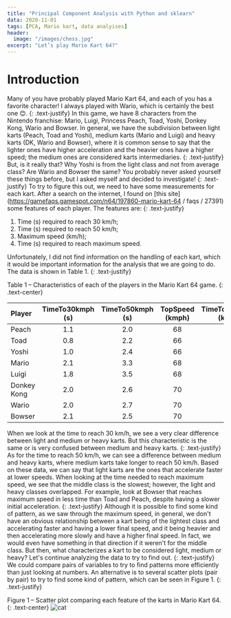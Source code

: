 ```yaml
---
title: "Principal Component Analysis with Python and sklearn"
data: 2020-11-01
tags: [PCA, Mario kart, data analyises]
header:
  image: "/images/chess.jpg"
excerpt: "Let’s play Mario Kart 64?"
---
```


# Introduction

Many of you have probably played Mario Kart 64, and each of you has a favorite character! I always played with Wario, which is certainly the best one 😊.
{: .text-justify}
In this game, we have 8 characters from the Nintendo franchise: Mario, Luigi, Princess Peach, Toad, Yoshi, Donkey Kong, Wario and Bowser. In general, we have the subdivision between light karts (Peach, Toad and Yoshi), medium karts (Mario and Luigi) and heavy karts (DK, Wario and Bowser), where it is common sense to say that the lighter ones have higher acceleration and the heavier ones have a higher speed; the medium ones are considered karts intermediaries.
{: .text-justify}
But, is it really that? Why Yoshi is from the light class and not from average class? Are Wario and Bowser the same? You probably never asked yourself these things before, but I asked myself and decided to investigate!
{: .text-justify}
To try to figure this out, we need to have some measurements for each kart. After a search on the internet, I found on [this site](https://gamefaqs.gamespot.com/n64/197860-mario-kart-64 / faqs / 27391) some features of each player. The features are:
{: .text-justify}
1. Time (s) required to reach 30 km/h;
2. Time (s) required to reach 50 km/h;
3. Maximum speed (km/h);
4. Time (s) required to reach maximum speed.

Unfortunately, I did not find information on the handling of each kart, which it would be important information for the analysis that we are going to do. The data is shown in Table 1.
{: .text-justify}

Table 1 – Characteristics of each of the players in the Mario Kart 64 game.
{: .text-center}

| Player | TimeTo30kmph (s) |	TimeTo50kmph (s) |	TopSpeed (kmph) |	TimeToTopSpeed (kmph) |	WeightClass |
| :--- | :---: |	:---: |	:---: |	:---: |	:---: |
| Peach | 1.1 |	2.0 |	68 |	3.8 |	Light |
| Toad | 0.8 |	2.2 |	66 |	3.8 |	Light |
| Yoshi | 1.0 |	2.4 |	66 |	3.2 |	Light |
| Mario | 2.1 | 3.3	| 68	| 5.1	| Medium |
| Luigi	| 1.8	| 3.5	| 68	| 5.3	| Medium |
| Donkey Kong	| 2.0	| 2.6	| 70	| 4.2	| Heavy |
| Wario	| 2.0	| 2.7	| 70	| 4.0	| Heavy |
| Bowser	| 2.1	| 2.5	| 70	| 3.5	| Heavy |

When we look at the time to reach 30 km/h, we see a very clear difference between light and medium or heavy karts. But this characteristic is the same or is very confused between medium and heavy karts.
{: .text-justify}
As for the time to reach 50 km/h, we can see a difference between medium and heavy karts, where medium karts take longer to reach 50 km/h. Based on these data, we can say that light karts are the ones that accelerate faster at lower speeds.
When looking at the time needed to reach maximum speed, we see that the middle class is the slowest; however, the light and heavy classes overlapped. For example, look at Bowser that reaches maximum speed in less time than Toad and Peach, despite having a slower initial acceleration.
{: .text-justify}
Although it is possible to find some kind of pattern, as we saw through the maximum speed, in general, we don't have an obvious relationship between a kart being of the lightest class and accelerating faster and having a lower final speed, and it being heavier and then accelerating more slowly and have a higher final speed. In fact, we would even have something in that direction if it weren't for the middle class. But then, what characterizes a kart to be considered light, medium or heavy? Let's continue analyzing the data to try to find out.
{: .text-justify}
We could compare pairs of variables to try to find patterns more efficiently than just looking at numbers. An alternative is to several scatter plots (pair by pair) to try to find some kind of pattern, which can be seen in Figure 1.
{: .text-justify}

Figure 1 – Scatter plot comparing each feature of the karts in Mario Kart 64.
{: .text-center}
<img src="{{ site.url }}{{ site.baseurl }}/images/pca_mk_64/scatter_plot.png" alt="cat" >
